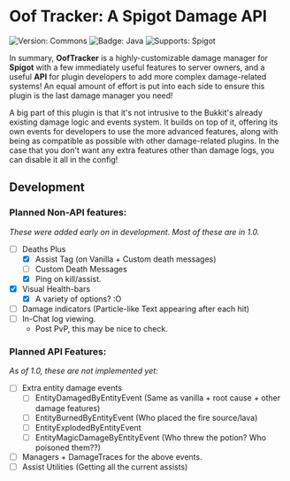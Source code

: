 # Oof Tracker: A Spigot Damage API
![Version: Commons](https://img.shields.io/badge/Version-1.0-blue?style=for-the-badge)
![Badge: Java](https://img.shields.io/badge/Java-8-red?style=for-the-badge)
![Supports: Spigot](https://img.shields.io/badge/Spigot-1.16.5-orange?style=for-the-badge)

In summary, **OofTracker** is a highly-customizable damage manager for **Spigot** with a few immediately useful features to server owners, and a useful **API** for plugin developers to add more complex damage-related systems! An equal amount of effort is put into each side to ensure this plugin is the last damage manager you need!

A big part of this plugin is that it's not intrusive to the Bukkit's already existing damage logic and events system. It builds on top of it, offering its own events for developers to use the more advanced features, along with being as compatible as possible with other damage-related plugins. In the case that you don't want any extra features other than damage logs, you can disable it all in the config!

## Development

### Planned Non-API features:
_These were added early on in development. Most of these are in 1.0._

- [ ] Deaths Plus
  - [x] Assist Tag (on Vanilla + Custom death messages)
  - [ ] Custom Death Messages
  - [x] Ping on kill/assist.
- [x] Visual Health-bars
  - [x] A variety of options? :O
- [ ] Damage indicators (Particle-like Text appearing after each hit)
- [ ] In-Chat log viewing.
  - Post PvP, this may be nice to check.

### Planned API Features:
_As of 1.0, these are not implemented yet:_

- [ ] Extra entity damage events
  - [ ] EntityDamagedByEntityEvent (Same as vanilla + root cause + other damage features)
  - [ ] EntityBurnedByEntityEvent (Who placed the fire source/lava)
  - [ ] EntityExplodedByEntityEvent
  - [ ] EntityMagicDamageByEntityEvent (Who threw the potion? Who poisoned them??)
- [ ] Managers + DamageTraces for the above events.
- [ ] Assist Utilities (Getting all the current assists)